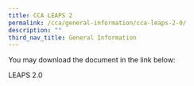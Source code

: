 ```yaml
---
title: CCA LEAPS 2
permalink: /cca/general-information/cca-leaps-2-0/
description: ""
third_nav_title: General Information
---
```

You may download the document in the link below:

LEAPS 2.0
[](/files/LEAPS%202.pdf)